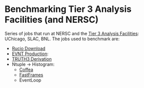 # Benchmarking Tier 3 Analysis Facilities (and NERSC)

Series of jobs that run at NERSC and the [Tier 3 Analysis Facilities](https://usatlas.readthedocs.io/projects/af-docs/en/latest/): UChicago, SLAC, BNL. The jobs used to benchmark are:

- [Rucio Download](https://atlassoftwaredocs.web.cern.ch/internal-links/grid-tutorial/rucio-download-files/)
- [EVNT Production](https://atlassoftwaredocs.web.cern.ch/analysis-software/AnalysisSWTutorial/mc_generation/):
- [TRUTH3 Derivation](https://atlassoftwaredocs.web.cern.ch/analysis-software/AnalysisSWTutorial/mc_truth_derivation/)
- Ntuple -> Histogram:
  - [Coffea](https://coffea-hep.readthedocs.io/en/latest/index.html)
  - [FastFrames](https://atlas-project-topreconstruction.web.cern.ch/fastframesdocumentation/latest/)
  - EventLoop


